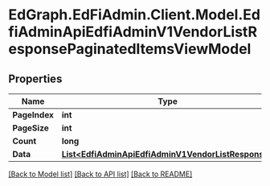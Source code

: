 # EdGraph.EdFiAdmin.Client.Model.EdfiAdminApiEdfiAdminV1VendorListResponsePaginatedItemsViewModel

## Properties

Name | Type | Description | Notes
------------ | ------------- | ------------- | -------------
**PageIndex** | **int** |  | [optional] 
**PageSize** | **int** |  | [optional] 
**Count** | **long** |  | [optional] 
**Data** | [**List&lt;EdfiAdminApiEdfiAdminV1VendorListResponse&gt;**](EdfiAdminApiEdfiAdminV1VendorListResponse.md) |  | [optional] 

[[Back to Model list]](../README.md#documentation-for-models) [[Back to API list]](../README.md#documentation-for-api-endpoints) [[Back to README]](../README.md)

